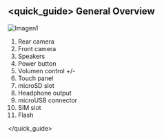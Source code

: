 ## <quick_guide> General Overview

![Imagen1](http://static.energysistem.com/images/manuals/42244/54e4601cd9733.jpg)

1. Rear camera
2. Front camera
3. Speakers
4. Power button
5. Volumen control +/-
6. Touch panel
7. microSD slot
8. Headphone output
9. microUSB connector
10. SIM slot
11. Flash

</quick_guide>
